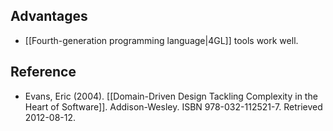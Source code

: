 ## Advantages

- [[Fourth-generation programming language|4GL]] tools work well.


## Reference

- Evans, Eric (2004). [[Domain-Driven Design Tackling Complexity in the Heart of Software]]. Addison-Wesley. ISBN 978-032-112521-7. Retrieved 2012-08-12.